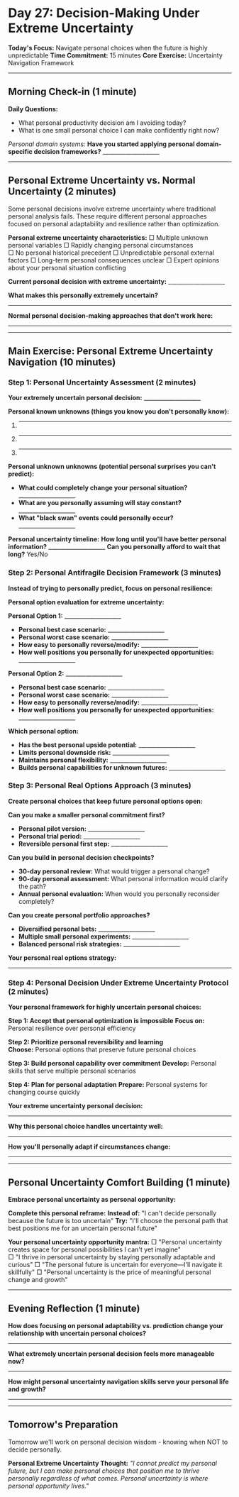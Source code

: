# Day 27: Decision-Making Under Extreme Uncertainty

**Today's Focus:** Navigate personal choices when the future is highly unpredictable
**Time Commitment:** 15 minutes
**Core Exercise:** Uncertainty Navigation Framework

---

## Morning Check-in (1 minute)

**Daily Questions:**
- What personal productivity decision am I avoiding today?
- What is one small personal choice I can make confidently right now?

*Personal domain systems:*
**Have you started applying personal domain-specific decision frameworks?** ____________________

---

## Personal Extreme Uncertainty vs. Normal Uncertainty (2 minutes)

Some personal decisions involve extreme uncertainty where traditional personal analysis fails. These require different personal approaches focused on personal adaptability and resilience rather than optimization.

**Personal extreme uncertainty characteristics:**
□ Multiple unknown personal variables
□ Rapidly changing personal circumstances  
□ No personal historical precedent
□ Unpredictable personal external factors
□ Long-term personal consequences unclear
□ Expert opinions about your personal situation conflicting

**Current personal decision with extreme uncertainty:** ____________________

**What makes this personally extremely uncertain?**
____________________

**Normal personal decision-making approaches that don't work here:**
____________________

---

## Main Exercise: Personal Extreme Uncertainty Navigation (10 minutes)

### Step 1: Personal Uncertainty Assessment (2 minutes)

**Your extremely uncertain personal decision:** ____________________

**Personal known unknowns (things you know you don't personally know):**
1. ____________________
2. ____________________
3. ____________________

**Personal unknown unknowns (potential personal surprises you can't predict):**
- **What could completely change your personal situation?** ____________________
- **What are you personally assuming will stay constant?** ____________________
- **What "black swan" events could personally occur?** ____________________

**Personal uncertainty timeline:**
**How long until you'll have better personal information?** ____________________
**Can you personally afford to wait that long?** Yes/No

### Step 2: Personal Antifragile Decision Framework (3 minutes)

**Instead of trying to personally predict, focus on personal resilience:**

**Personal option evaluation for extreme uncertainty:**

**Personal Option 1:** ____________________
- **Personal best case scenario:** ____________________
- **Personal worst case scenario:** ____________________
- **How easy to personally reverse/modify:** ____________________
- **How well positions you personally for unexpected opportunities:** ____________________

**Personal Option 2:** ____________________
- **Personal best case scenario:** ____________________
- **Personal worst case scenario:** ____________________
- **How easy to personally reverse/modify:** ____________________
- **How well positions you personally for unexpected opportunities:** ____________________

**Which personal option:**
- **Has the best personal upside potential:** ____________________
- **Limits personal downside risk:** ____________________
- **Maintains personal flexibility:** ____________________
- **Builds personal capabilities for unknown futures:** ____________________

### Step 3: Personal Real Options Approach (3 minutes)

**Create personal choices that keep future personal options open:**

**Can you make a smaller personal commitment first?**
- **Personal pilot version:** ____________________
- **Personal trial period:** ____________________
- **Reversible personal first step:** ____________________

**Can you build in personal decision checkpoints?**
- **30-day personal review:** What would trigger a personal change?
- **90-day personal assessment:** What personal information would clarify the path?
- **Annual personal evaluation:** When would you personally reconsider completely?

**Can you create personal portfolio approaches?**
- **Diversified personal bets:** ____________________
- **Multiple small personal experiments:** ____________________
- **Balanced personal risk strategies:** ____________________

**Your personal real options strategy:**
____________________

### Step 4: Personal Decision Under Extreme Uncertainty Protocol (2 minutes)

**Your personal framework for highly uncertain personal choices:**

**Step 1: Accept that personal optimization is impossible**
**Focus on:** Personal resilience over personal efficiency

**Step 2: Prioritize personal reversibility and learning**  
**Choose:** Personal options that preserve future personal choices

**Step 3: Build personal capability over commitment**
**Develop:** Personal skills that serve multiple personal scenarios

**Step 4: Plan for personal adaptation**
**Prepare:** Personal systems for changing course quickly

**Your extreme uncertainty personal decision:**
____________________

**Why this personal choice handles uncertainty well:**
____________________

**How you'll personally adapt if circumstances change:**
____________________

---

## Personal Uncertainty Comfort Building (1 minute)

**Embrace personal uncertainty as personal opportunity:**

**Complete this personal reframe:**
**Instead of:** "I can't decide personally because the future is too uncertain"
**Try:** "I'll choose the personal path that best positions me for an uncertain personal future"

**Your personal uncertainty opportunity mantra:**
□ "Personal uncertainty creates space for personal possibilities I can't yet imagine"  
□ "I thrive in personal uncertainty by staying personally adaptable and curious"
□ "The personal future is uncertain for everyone—I'll navigate it skillfully"
□ "Personal uncertainty is the price of meaningful personal change and growth"

---

## Evening Reflection (1 minute)

**How does focusing on personal adaptability vs. prediction change your relationship with uncertain personal choices?**
____________________

**What extremely uncertain personal decision feels more manageable now?**
____________________

**How might personal uncertainty navigation skills serve your personal life and growth?**
____________________

---

## Tomorrow's Preparation
Tomorrow we'll work on personal decision wisdom - knowing when NOT to decide personally.

**Personal Extreme Uncertainty Thought:**
*"I cannot predict my personal future, but I can make personal choices that position me to thrive personally regardless of what comes. Personal uncertainty is where personal opportunity lives."*
